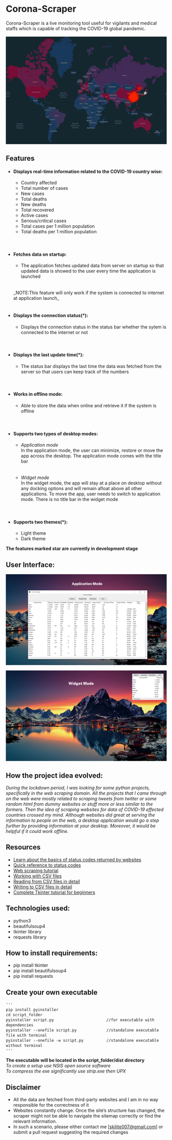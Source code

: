 # Corona-Scraper
Corona-Scraper is a live monitoring tool useful for vigilants and medical staffs which is capable of tracking the COVID-19 global pandemic.
<br>
<br>
![Coronovirus](./coronavirus.jpg)

## Features
- #### Displays real-time information related to the COVID-19 country wise:
  - Country affected
  - Total number of cases
  - New cases
  - Total deaths
  - New deaths
  - Total recovered
  - Active cases
  - Serious/critical cases
  - Total cases per 1 million population
  - Total deaths per 1 million population
  <br>
  <br>

- #### Fetches data on startup:
  - The application fetches updated data from server on startup so that updated data is showed to the user every time the application is launched
  <br>
  <br>
  _NOTE:This feature will only work if the system is connected to internet at application launch_
  <br>
  <br>
- #### Displays the connection status(*):
  - Displays the connection status in the status bar whether the sytem is connected to the internet or not
  <br>
  <br>
- #### Displays the last update time(*):
  - The status bar displays the last time the data was fetched from the server so that users can keep track of the numbers
  <br>
  <br>
- #### Works in offline mode:
  - Able to store the data when online and retrieve it if the system is offline
  <br>
  <br>
- #### Supports two types of desktop modes:
  - _Application mode_ <br>
    In the application mode, the user can minimize, restore or move the app across the desktop. The application mode comes with the title bar
  <br>
  <br>

  - _Widget mode_ <br>
    In the widget mode, the app will stay at a place on desktop without any docking options and will remain afloat above all other applications. To move the app, user needs to switch to application mode. There is no title bar in the widget mode
  <br>
  <br>
  
- #### Supports two themes(*):
  - Light theme
  - Dark theme

__The features marked star are currently in development stage__
<br>

## User Interface:<br>

![Appui](./appUI.png)
<br>

![Widgetui](./widgetUI.png)

## How the project idea evolved:
_During the lockdown period, I was looking for some python projects, specifically in the web scraping domain. All the projects that I came through on the web were mostly related to scraping tweets from twitter or some random html from dummy websites or stuff more or less similar to the formers. Then the idea of scraping websites for data of COVID-19 effected countries crossed my mind. Although websites did great at serving the information to people on the web, a desktop application would go a step further by providing information at your desktop. Moreover, it would be helpful if it could work offline._


## Resources
- [Learn about the basics of status codes returned by websites]("https://kinsta.com/blog/http-status-codes/")
- [Quick reference to status codes]("https://www.restapitutorial.com/httpstatuscodes.html")
- [Web scraping tutorial]("https://realpython.com/beautiful-soup-web-scraper-python/")
- [Working with CSV files]("https://www.programiz.com/python-programming/csv")
- [Reading from CSV files in detail]("https://www.programiz.com/python-programming/reading-csv-files")
- [Writing to CSV files in detail]("https://www.programiz.com/python-programming/writing-csv-files")
- [Complete Tkinter tutorial for beginners]("https://www.youtube.com/watch?v=YXPyB4XeYLA")

## Technologies used:
  - python3
  - beautifulsoup4
  - tkinter library
  - requests library

## How to install requirements:
  - pip install tkinter
  - pip install beautifulsoup4
  - pip install requests
    
## Create your own executable
    '''
    pip install pyinstaller
    cd script_folder
    pyinstaller script.py                       //for executable with dependencies
    pyinstaller --onefile script.py             //standalone executable file with terminal
    pyinstaller --onefile -w script.py          //standalone executable without terminal
    '''
    
**The executable will be located in the script_folder/dist directory**
<br>
_To create a setup use NSIS open source software_
<br>
_To compress the exe significantly use strip.exe then UPX_

## Disclaimer
- All the data are fetched from third-party websites and I am in no way responsible for the correctness of it
- Websites constantly change. Once the site’s structure has changed, the scraper might not be able to navigate the sitemap correctly or find the relevant information.
- In such a scenario, please either contact me [skilite007@gmail.com] or submit a pull request suggesting the required changes 